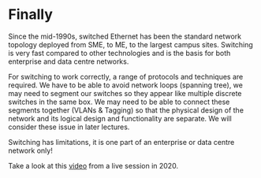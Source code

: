 # Finally

Since the mid-1990s, switched Ethernet has been the standard network topology deployed from SME, to ME, to the largest campus sites. Switching is very fast compared to other technologies and is the basis for both enterprise and data centre networks.

For switching to work correctly, a range of protocols and techniques are required. We have to be able to avoid network loops (spanning tree), we may need to segment our switches so they appear like multiple discrete switches in the same box. We may need to be able to connect these segments together (VLANs & Tagging) so that the physical design of the network and its logical design and functionality are separate. We will consider these issue in later lectures.

Switching has limitations, it is one part of an enterprise or data centre network only!

Take a look at this [video](https://media.heanet.ie/secure/file/2ea950ec80b2455cb918fdcae5b0f1c9) from a live session in 2020.
